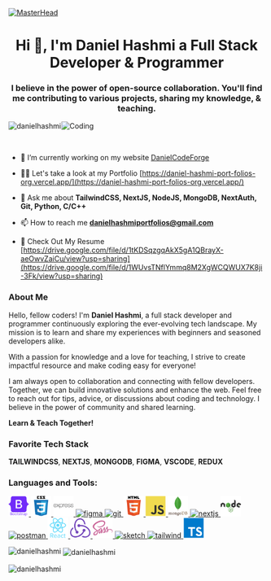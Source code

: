 [![MasterHead](https://www.google.com/imgres?q=images&imgurl=https%3A%2F%2Fplus.unsplash.com%2Fpremium_photo-1664474619075-644dd191935f%3Ffm%3Djpg%26q%3D60%26w%3D3000%26ixlib%3Drb-4.0.3%26ixid%3DM3wxMjA3fDB8MHxzZWFyY2h8MXx8aW1hZ2V8ZW58MHx8MHx8fDA%253D&imgrefurl=https%3A%2F%2Funsplash.com%2Fs%2Fphotos%2Fimage&docid=ExDvm63D_wCvSM&tbnid=2brKLR3s5kTpPM&vet=12ahUKEwiex42XxP6JAxVWX_EDHb-vD68QM3oECHsQAA..i&w=3000&h=2003&hcb=2&ved=2ahUKEwiex42XxP6JAxVWX_EDHb-vD68QM3oECHsQAA)](https://www.google.com/imgres?q=images&imgurl=https%3A%2F%2Fplus.unsplash.com%2Fpremium_photo-1664474619075-644dd191935f%3Ffm%3Djpg%26q%3D60%26w%3D3000%26ixlib%3Drb-4.0.3%26ixid%3DM3wxMjA3fDB8MHxzZWFyY2h8MXx8aW1hZ2V8ZW58MHx8MHx8fDA%253D&imgrefurl=https%3A%2F%2Funsplash.com%2Fs%2Fphotos%2Fimage&docid=ExDvm63D_wCvSM&tbnid=2brKLR3s5kTpPM&vet=12ahUKEwiex42XxP6JAxVWX_EDHb-vD68QM3oECHsQAA..i&w=3000&h=2003&hcb=2&ved=2ahUKEwiex42XxP6JAxVWX_EDHb-vD68QM3oECHsQAA)

<h1 align="center">Hi 👋, I'm Daniel Hashmi a Full Stack Developer & Programmer</h1>
<h3 align="center">I believe in the power of open-source collaboration. You'll find me contributing to various projects, sharing my knowledge, & teaching.</h3>
<img align="right" alt="Coding" width="400" src="https://i.pinimg.com/originals/e8/f4/53/e8f453469a3ec97ecd354df465d73913.gif">

<p align="left"> <img src="https://komarev.com/ghpvc/?username=danielhashmi&label=Profile%20views&color=0e75b6&style=flat" alt="danielhashmi" /> </p>

<p align="left"> <a href="https://twitter.com/" target="blank"><img src="https://img.shields.io/twitter/follow/?logo=twitter&style=for-the-badge" alt="" /></a> </p>

- 🔭 I’m currently working on my website [DanielCodeForge](https://danielcodeforge.vercel.app/)

- 👨‍💻 Let's take a look at my Portfolio [https://daniel-hashmi-port-folios-org.vercel.app/](https://daniel-hashmi-port-folios-org.vercel.app/)

- 💬 Ask me about **TailwindCSS, NextJS, NodeJS, MongoDB, NextAuth, Git, Python, C/C++**

- 📫 How to reach me **danielhashmiportfolios@gmail.com**

- 📄 Check Out My Resume [https://drive.google.com/file/d/1tKDSqzgqAkX5gA1QBrayX-aeOwvZaiCu/view?usp=sharing](https://drive.google.com/file/d/1WUvsTNflYmmq8M2XgWCQWUX7K8ji-3Fk/view?usp=sharing)

### About Me

Hello, fellow coders! I'm **Daniel Hashmi**, a full stack developer and programmer continuously exploring the ever-evolving tech landscape. My mission is to learn and share my experiences with beginners and seasoned developers alike.

With a passion for knowledge and a love for teaching, I strive to create impactful resource and make coding easy for everyone!

I am always open to collaboration and connecting with fellow developers. Together, we can build innovative solutions and enhance the web. Feel free to reach out for tips, advice, or discussions about coding and technology. I believe in the power of community and shared learning.

**Learn & Teach Together!**

### Favorite Tech Stack

**TAILWINDCSS**, **NEXTJS**, **MONGODB**, **FIGMA**, **VSCODE**, **REDUX**

<h3 align="left">Languages and Tools:</h3>
<p align="left"> <a href="https://getbootstrap.com" target="_blank" rel="noreferrer"> <img src="https://raw.githubusercontent.com/devicons/devicon/master/icons/bootstrap/bootstrap-plain-wordmark.svg" alt="bootstrap" width="40" height="40"/> </a> <a href="https://www.w3schools.com/css/" target="_blank" rel="noreferrer"> <img src="https://raw.githubusercontent.com/devicons/devicon/master/icons/css3/css3-original-wordmark.svg" alt="css3" width="40" height="40"/> </a> <a href="https://expressjs.com" target="_blank" rel="noreferrer"> <img src="https://raw.githubusercontent.com/devicons/devicon/master/icons/express/express-original-wordmark.svg" alt="express" width="40" height="40"/> </a> <a href="https://www.figma.com/" target="_blank" rel="noreferrer"> <img src="https://www.vectorlogo.zone/logos/figma/figma-icon.svg" alt="figma" width="40" height="40"/> </a> <a href="https://git-scm.com/" target="_blank" rel="noreferrer"> <img src="https://www.vectorlogo.zone/logos/git-scm/git-scm-icon.svg" alt="git" width="40" height="40"/> </a> <a href="https://www.w3.org/html/" target="_blank" rel="noreferrer"> <img src="https://raw.githubusercontent.com/devicons/devicon/master/icons/html5/html5-original-wordmark.svg" alt="html5" width="40" height="40"/> </a> <a href="https://developer.mozilla.org/en-US/docs/Web/JavaScript" target="_blank" rel="noreferrer"> <img src="https://raw.githubusercontent.com/devicons/devicon/master/icons/javascript/javascript-original.svg" alt="javascript" width="40" height="40"/> </a> <a href="https://www.mongodb.com/" target="_blank" rel="noreferrer"> <img src="https://raw.githubusercontent.com/devicons/devicon/master/icons/mongodb/mongodb-original-wordmark.svg" alt="mongodb" width="40" height="40"/> </a> <a href="https://nextjs.org/" target="_blank" rel="noreferrer"> <img src="https://cdn.worldvectorlogo.com/logos/nextjs-2.svg" alt="nextjs" width="40" height="40" /> </a> <a href="https://nodejs.org" target="_blank" rel="noreferrer"> <img src="https://raw.githubusercontent.com/devicons/devicon/master/icons/nodejs/nodejs-original-wordmark.svg" alt="nodejs" width="40" height="40"/> </a> <a href="https://postman.com" target="_blank" rel="noreferrer"> <img src="https://www.vectorlogo.zone/logos/getpostman/getpostman-icon.svg" alt="postman" width="40" height="40"/> </a> <a href="https://reactjs.org/" target="_blank" rel="noreferrer"> <img src="https://raw.githubusercontent.com/devicons/devicon/master/icons/react/react-original-wordmark.svg" alt="react" width="40" height="40"/> </a> <a href="https://redux.js.org" target="_blank" rel="noreferrer"> <img src="https://raw.githubusercontent.com/devicons/devicon/master/icons/redux/redux-original.svg" alt="redux" width="40" height="40"/> </a> <a href="https://sass-lang.com" target="_blank" rel="noreferrer"> <img src="https://raw.githubusercontent.com/devicons/devicon/master/icons/sass/sass-original.svg" alt="sass" width="40" height="40"/> </a> <a href="https://www.sketch.com/" target="_blank" rel="noreferrer"> <img src="https://www.vectorlogo.zone/logos/sketchapp/sketchapp-icon.svg" alt="sketch" width="40" height="40"/> </a> <a href="https://tailwindcss.com/" target="_blank" rel="noreferrer"> <img src="https://www.vectorlogo.zone/logos/tailwindcss/tailwindcss-icon.svg" alt="tailwind" width="40" height="40"/> </a> <a href="https://www.typescriptlang.org/" target="_blank" rel="noreferrer"> <img src="https://raw.githubusercontent.com/devicons/devicon/master/icons/typescript/typescript-original.svg" alt="typescript" width="40" height="40"/> </a> </p>

<p><img align="left" src="https://github-readme-stats.vercel.app/api/top-langs?username=danielhashmi&show_icons=true&locale=en&layout=compact" alt="danielhashmi" /></p>

<p>&nbsp;<img align="center" src="https://github-readme-stats.vercel.app/api?username=danielhashmi&show_icons=true&locale=en" alt="danielhashmi" /></p>

<p><img align="center" src="https://github-readme-streak-stats.herokuapp.com/?user=danielhashmi&" alt="danielhashmi" /></p>
